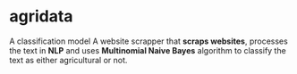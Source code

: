 # agridata
A classification model
A website scrapper that **scraps websites**, processes the text in **NLP** and uses **Multinomial Naive Bayes** algorithm to classify the text as either agricultural or not.
